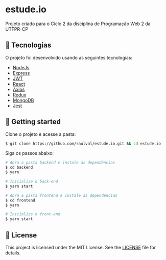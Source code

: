 # estude.io

Projeto criado para o Ciclo 2 da disciplina de Programação Web 2 da UTFPR-CP

## 🧪 Tecnologias

O projeto foi desenvolvido usando as seguintes tecnologias:

- [NodeJs](https://nodejs.org/en/)
- [Express](https://expressjs.com/)
- [JWT](https://jwt.io/)
- [React](https://reactjs.org)
- [Axios](https://axios-http.com/)
- [Redux](https://redux.js.org/)
- [MongoDB](https://www.mongodb.com/)
- [Jest](https://jestjs.io/)

## 🚀 Getting started

Clone o projeto e acesse a pasta:

```bash
$ git clone https://github.com/raulval/estude.io.git && cd estude.io
```

Siga os passos abaixo:
```bash
# Abra a pasta backend e instale as dependências
$ cd backend
$ yarn

# Inicialize o back-end
$ yarn start

# Abra a pasta frontend e instale as dependências
$ cd frontend
$ yarn

# Inicialize o front-end
$ yarn start

```

## 📝 License

This project is licensed under the MIT License. See the [LICENSE](LICENSE.md) file for details.
